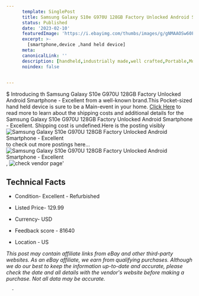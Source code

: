 ```yaml
---
      template: SinglePost
      title: Samsung Galaxy S10e G970U 128GB Factory Unlocked Android Smartphone - Excellent
      status: Published
      date: '2023-02-10'
      featuredImage: 'https://i.ebayimg.com/thumbs/images/g/gNMAAOSw60FhmHqb/s-l225.jpg'
      excerpt: >-
        [smartphone,device ,hand held device]
      meta:
      canonicalLink: ''
      description: [handheld,industrially made,well crafted,Portable,Mobile,Compact,Convenient,Lightweight,Maneuverable,Man-portable,Miniature,Carriable,Hand-held,Light,Holdable,Transportable,Mobile device,Pocket-sized,On-the-go,Wireless,Cordless,Compact size,Convenient size, smartphone,device ,hand held device]
      noindex: false
      

---
```

$
      Introducing th Samsung Galaxy S10e G970U 128GB Factory Unlocked Android Smartphone - Excellent from a well-known brand.This Pocket-sized hand held device is sure to be a Main-event in your home. [Click Here](https://www.ebay.com/itm/254497131840?hash=item3b41360d40%3Ag%3AgNMAAOSw60FhmHqb&mkevt=1&mkcid=1&mkrid=711-53200-19255-0&campid=%253CePNCampaignId%253E&customid=%253CreferenceId%253E&toolid=10049) to read more to learn about the shipping costs and additional details for the Samsung Galaxy S10e G970U 128GB Factory Unlocked Android Smartphone - Excellent. Shipping cost is undefined.Here is the posting visibly ![Samsung Galaxy S10e G970U 128GB Factory Unlocked Android Smartphone - Excellent](https://i.ebayimg.com/thumbs/images/g/gNMAAOSw60FhmHqb/s-l225.jpg) to check out more postings here... ![Samsung Galaxy S10e G970U 128GB Factory Unlocked Android Smartphone - Excellent](https://i.ebayimg.com/images/g/gNMAAOSw60FhmHqb/s-l960.jpg), ![check vendor page](https://origin-galleryplus.ebayimg.com/ws/web/254497131840_2_0_1/225x225.jpg,https://origin-galleryplus.ebayimg.com/ws/web/254497131840_3_0_1/225x225.jpg,https://origin-galleryplus.ebayimg.com/ws/web/254497131840_4_0_1/225x225.jpg,https://origin-galleryplus.ebayimg.com/ws/web/254497131840_5_0_1/225x225.jpg)'

      

 ## Technical Facts 



     
      

 - Condition- Excellent - Refurbished 


      

 - Listed Price- 129.99 


      

 - Currency- USD 


      

 - Feedback score - 81640 


      

 - Location - US 


      
      

 *_This post may contain affiliate links from eBay and other third-party websites. As an eBay affiliate, we earn from qualifying purchases. Although we do our best to keep the information up-to-date and accurate, please check the date and all details with the vendor's website before making a purchase. Not all data may be accurate._*




      -
